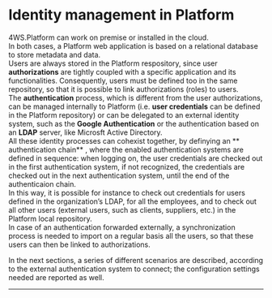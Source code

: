 # Identity management in Platform

4WS.Platform can work on premise or installed in the cloud.  
In both cases, a Platform web application is based on a relational database to store metadata and data.  
Users are always stored in the Platform respository, since user  **authorizations**  are tightly coupled with a specific application and its functionalities. Consequently, users must be defined too in the same repository,  so that it is possible to link authorizations \(roles\) to users.  
The  **authentication**  process, which is different from the user authorizations, can be managed internally to Platform \(i.e.  **user credentials**  can be defined in the Platform repository\) or can be delegated to an external identity system, such as the  **Google Authentication**  or the authentication based on an  **LDAP**  server, like Microsft Active Directory.  
All these identity processes can cohexist together, by definying an ** authentication chain** , where the enabled authentication systems are defined in sequence: when logging on, the user credentials are checked out in the first authentication system, if not recognized, the credentials are checked out in the next authentication system, until the end of the authenticaion chain.  
In this way, it is possible for instance to check out credentials for users defined in the organization’s LDAP, for all the employees, and to check out all other users \(external users, such as clients, suppliers, etc.\)  in the Platform local repository.  
In case of an authentication forwarded externally, a synchronization process is needed to import on a regular basis all the users, so that these users can then be linked to authorizations.

In the next sections, a series of different scenarios are described, according to the external authentication system to connect; the configuration settings needed are reported as well.

---



